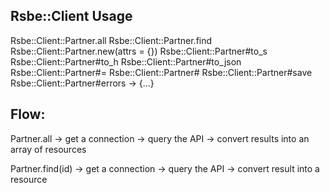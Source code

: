 ## Rsbe::Client Usage

Rsbe::Client::Partner.all
Rsbe::Client::Partner.find
Rsbe::Client::Partner.new(attrs = {})
Rsbe::Client::Partner#to_s
Rsbe::Client::Partner#to_h
Rsbe::Client::Partner#to_json
Rsbe::Client::Partner#<attr>=
Rsbe::Client::Partner#<attr>
Rsbe::Client::Partner#save
Rsbe::Client::Partner#errors -> {...}


Flow:
-----
Partner.all
-> get a connection
-> query the API
-> convert results into an array of resources

Partner.find(id)
-> get a connection
-> query the API
-> convert result into a resource

